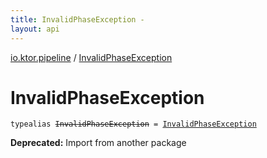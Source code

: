 ```yaml
---
title: InvalidPhaseException - 
layout: api
---
```


<div class='api-docs-breadcrumbs'><a href="index.html">io.ktor.pipeline</a> / <a href="./-invalid-phase-exception.html">InvalidPhaseException</a></div>

# InvalidPhaseException

<div class="signature"><code><span class="keyword">typealias </span><s><span class="identifier">InvalidPhaseException</span></s>&nbsp;<span class="symbol">=</span>&nbsp;<a href="../io.ktor.util.pipeline/-invalid-phase-exception/index.html"><span class="identifier">InvalidPhaseException</span></a></code></div>

**Deprecated:** Import from another package


